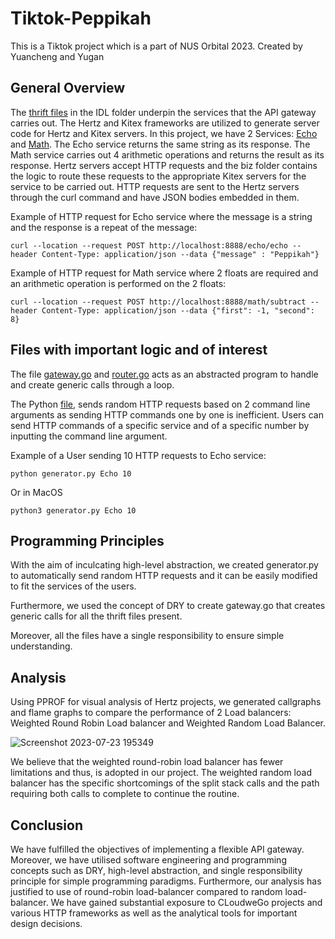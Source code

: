 # Tiktok-Peppikah
This is a Tiktok project which is a part of NUS Orbital 2023. Created by Yuancheng and Yugan 


## General Overview
The [thrift files](idl/) in the IDL folder underpin the services that the API gateway carries out. The Hertz and Kitex frameworks are utilized to generate server code for Hertz and Kitex servers. In this project, we have 2 Services: [Echo](idl/echo.thrift) and [Math](idl/math.thrift). The Echo service returns the same string as its response. The Math service carries out 4 arithmetic operations and returns the result as its response.
Hertz servers accept HTTP requests and the biz folder contains the logic to route these requests to the appropriate Kitex servers for the service to be carried out. HTTP requests are sent to the Hertz servers through the curl command and have JSON bodies embedded in them. 

Example of HTTP request for Echo service where the message is a string and the response is a repeat of the message:

`curl --location --request POST http://localhost:8888/echo/echo --header Content-Type: application/json --data {"message" : "Peppikah"}`


Example of HTTP request for Math service where 2 floats are required and an arithmetic operation is performed on the 2 floats:

`curl --location --request POST http://localhost:8888/math/subtract --header Content-Type: application/json --data {"first": -1, "second": 8}`

## Files with important logic and of interest

The file [gateway.go](biz/gateway/gateway.go) and [router.go](hertz_gateway/router.go) acts as an abstracted program to handle and create generic calls through a loop.


The Python [file](hertz_gateway/generator.py), sends random HTTP requests based on 2 command line arguments as sending HTTP commands one by one is inefficient. 
Users can send HTTP commands of a specific service and of a specific number by inputting the command line argument.

Example of a User sending 10 HTTP requests to Echo service:

`python generator.py Echo 10`

Or in MacOS

`python3 generator.py Echo 10`

## Programming Principles 
With the aim of inculcating high-level abstraction, we created generator.py to automatically send random HTTP requests and it can be easily modified to fit the services of the users. 

Furthermore, we used the concept of DRY to create gateway.go that creates generic calls for all the thrift files present.

Moreover, all the files have a single responsibility to ensure simple understanding.


## Analysis
Using PPROF for visual analysis of Hertz projects, we generated callgraphs and flame graphs to compare the performance of 2 Load balancers: Weighted Round Robin Load balancer and Weighted Random Load Balancer.

![Screenshot 2023-07-23 195349](https://github.com/yugan01/Tiktok-Peppikah/assets/122327042/240f40a1-56d4-4ccd-bd90-4a8604a3f25c)


We believe that the weighted round-robin load balancer has fewer limitations and thus, is adopted in our project. The weighted random load balancer has the specific shortcomings of the split stack calls and the path requiring both calls to complete to continue the routine. 


## Conclusion
We have fulfilled the objectives of implementing a flexible API gateway. Moreover, we have utilised software engineering and programming concepts such as DRY, high-level abstraction, and single responsibility principle for simple programming paradigms. Furthermore, our analysis has justified to use of round-robin load-balancer compared to random load-balancer. We have gained substantial exposure to CLoudweGo projects and various HTTP frameworks as well as the analytical tools for important design decisions. 



